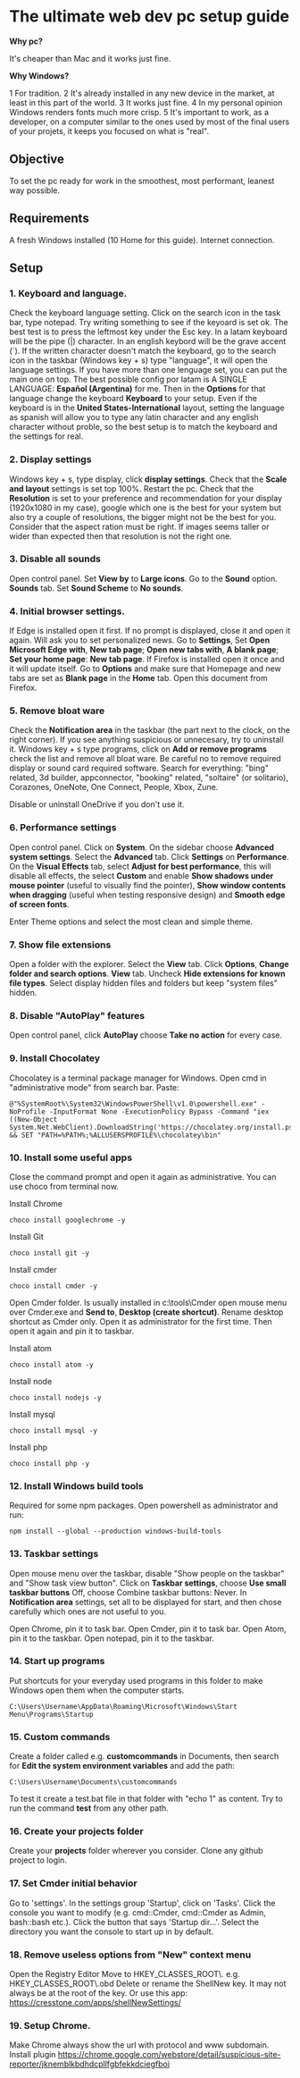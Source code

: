 # The ultimate web dev pc setup guide

**Why pc?**

It's cheaper than Mac and it works just fine.

**Why Windows?**

1 For tradition. 2 It's already installed in any new device in the market, at least in this part of the world. 3 It works just fine. 4 In my personal opinion Windows renders fonts much more crisp. 5 It's important to work, as a developer, on a computer similar to the ones used by most of the final users of your projets, it keeps you focused on what is "real".

## Objective

To set the pc ready for work in the smoothest, most performant, leanest way possible.

## Requirements

A fresh Windows installed (10 Home for this guide). Internet connection.

## Setup

### 1. Keyboard and language.

Check the keyboard language setting. Click on the search icon in the task bar, type notepad. Try writing something to see if the keyoard is set ok. The best test is to press the leftmost key under the Esc key. In a latam keyboard will be the pipe (|) character. In an english keybord will be the grave accent (\`). If the written character doesn't match the keyboard, go to the search icon in the taskbar (Windows key + s) type "language", it will open the language settings. If you have more than one lenguage set, you can put the main one on top. The best possible config por latam is A SINGLE LANGUAGE: **Español (Argentina)** for me. Then in the **Options** for that language change the keyboard **Keyboard** to your setup. Even if the keyboard is in the **United States-International** layout, setting the language as spanish will allow you to type any latin character and any english character without proble, so the best setup is to match the keyboard and the settings for real.

### 2. Display settings
Windows key + s, type display, click **display settings**. Check that the **Scale and layout** settings is set top 100%. Restart the pc. Check that the **Resolution** is set to your preference and recommendation for your display (1920x1080 in my case), google which one is the best for your system but also try a couple of resolutions, the bigger might not be the best for you. Consider that the aspect ration must be right. If images seems taller or wider than expected then that resolution is not the right one.

### 3. Disable all sounds
Open control panel. Set **View by** to **Large icons**. Go to the **Sound** option. **Sounds** tab. Set **Sound Scheme** to **No sounds**.

### 4. Initial browser settings.
If Edge is installed open it first. If no prompt is displayed, close it and open it again. Will ask you to set personalized news. Go to **Settings**, Set **Open Microsoft Edge with**, **New tab page**; **Open new tabs with**, **A blank page**; **Set your home page**: **New tab page**.
If Firefox is installed open it once and it will update itself. Go to **Options** and make sure that Homepage and new tabs are set as **Blank page** in the **Home** tab. Open this document from Firefox.

### 5. Remove bloat ware
Check the **Notification area** in the taskbar (the part next to the clock, on the right corner). If you see anything suspicious or unnecesary, try to uninstall it. Windows key + s type programs, click on **Add or remove programs** check the list and remove all bloat ware. Be careful no to remove required display or sound card required software. Search for everything: "bing" related, 3d builder, appconnector, "booking" related, "soltaire" (or solitario), Corazones, OneNote, One Connect, People, Xbox, Zune.

Disable or uninstall OneDrive if you don't use it.

### 6. Performance settings
Open control panel. Click on **System**. On the sidebar choose **Advanced system settings**. Select the **Advanced** tab. Click **Settings** on **Performance**. On the **Visual Effects** tab, select **Adjust for best performance**, this will disable all effects, the select **Custom** and enable **Show shadows under mouse pointer** (useful to visually find the pointer), **Show window contents when dragging** (useful when testing responsive design) and **Smooth edge of screen fonts**.

Enter Theme options and select the most clean and simple theme.

### 7. Show file extensions
Open a folder with the explorer. Select the **View** tab. Click **Options**, **Change folder and search options**. **View** tab. Uncheck **Hide extensions for known file types**. Select display hidden files and folders but keep "system files" hidden.

### 8. Disable "AutoPlay" features
Open control panel, click **AutoPlay** choose **Take no action** for every case.

### 9. Install Chocolatey
Chocolatey is a terminal package manager for Windows.
Open cmd in "administrative mode" from search bar. Paste:
```
@"%SystemRoot%\System32\WindowsPowerShell\v1.0\powershell.exe" -NoProfile -InputFormat None -ExecutionPolicy Bypass -Command "iex ((New-Object System.Net.WebClient).DownloadString('https://chocolatey.org/install.ps1'))" && SET "PATH=%PATH%;%ALLUSERSPROFILE%\chocolatey\bin"
```

### 10. Install some useful apps

Close the command prompt and open it again as administrative. You can use choco from terminal now.

Install Chrome
```
choco install googlechrome -y
```

Install Git
```
choco install git -y
```

Install cmder
```
choco install cmder -y
```
Open Cmder folder. Is usually installed in c:\\tools\\Cmder open mouse menu over Cmder.exe and **Send to**, **Desktop (create shortcut)**. Rename desktop shortcut as Cmder only. Open it as administrator for the first time. Then open it again and pin it to taskbar.

Install atom
```
choco install atom -y
```

Install node
```
choco install nodejs -y
```

Install mysql
```
choco install mysql -y
```

Install php
```
choco install php -y
```

### 12. Install Windows build tools
Required for some npm packages. Open powershell as administrator and run:
```
npm install --global --production windows-build-tools
```


### 13. Taskbar settings
Open mouse menu over the taskbar, disable "Show people on the taskbar" and "Show task view button". Click on **Taskbar settings**, choose **Use small taskbar buttons** Off, choose Combine taskbar buttons: Never. In **Notification area** settings, set all to be displayed for start, and then chose carefully which ones are not useful to you.

Open Chrome, pin it to task bar. Open Cmder, pin it to task bar. Open Atom, pin it to the taskbar. Open notepad, pin it to the taskbar.

### 14. Start up programs
Put shortcuts for your everyday used programs in this folder to make Windows open them when the computer starts.
```
C:\Users\Username\AppData\Roaming\Microsoft\Windows\Start Menu\Programs\Startup
```

### 15. Custom commands
Create a folder called e.g. **customcommands** in Documents, then search for **Edit the system environment variables** and add the path:
```
C:\Users\Username\Documents\customcommands
```
To test it create a test.bat file in that folder with "echo 1" as content. Try to run the command **test** from any other path.

### 16. Create your projects folder
Create your **projects** folder wherever you consider. Clone any github project to login.

### 17. Set Cmder initial behavior
Go to 'settings'.
In the settings group 'Startup', click on 'Tasks'.
Click the console you want to modify (e.g. cmd::Cmder, cmd::Cmder as Admin, bash::bash etc.).
Click the button that says 'Startup dir...'.
Select the directory you want the console to start up in by default.

### 18. Remove useless options from "New" context menu
Open the Registry Editor
Move to HKEY_CLASSES_ROOT\\.<extension> e.g. HKEY_CLASSES_ROOT\\.obd
Delete or rename the ShellNew key. It may not always be at the root of the key.
Or use this app: https://cresstone.com/apps/shellNewSettings/

### 19. Setup Chrome.
Make Chrome always show the url with protocol and www subdomain.
Install plugin https://chrome.google.com/webstore/detail/suspicious-site-reporter/jknemblkbdhdcpllfgbfekkdciegfboi
